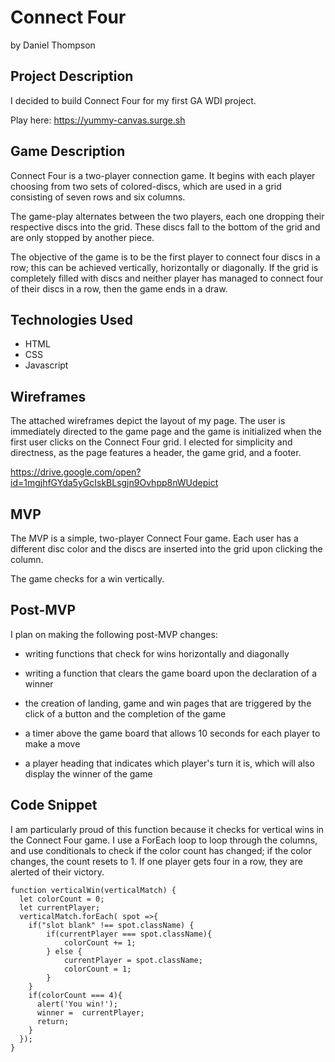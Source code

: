 Connect Four
=================
by Daniel Thompson

## Project Description

I decided to build Connect Four for my first GA WDI project.

Play here: https://yummy-canvas.surge.sh

## Game Description

Connect Four is a two-player connection game. It begins with each player
choosing from two sets of colored-discs, which are used in a grid consisting
of seven rows and six columns.

The game-play alternates between the two players, each one dropping their
respective discs into the grid. These discs fall to the bottom of the grid
and are only stopped by another piece.

The objective of the game is to be the first player to connect four discs in a
row; this can be achieved vertically, horizontally or diagonally. If the
grid is completely filled with discs and neither player has managed to connect
four of their discs in a row, then the game ends in a draw.

## Technologies Used

+ HTML
+ CSS
+ Javascript

## Wireframes

The attached wireframes depict the layout of my page. The user is immediately
directed to the game page and the game is initialized when the first user
clicks on the Connect Four grid. I elected for simplicity and directness, as
the page features a header, the game grid, and a footer.

https://drive.google.com/open?id=1mgjhfGYda5yGcIskBLsgjn9Ovhpp8nWUdepict

## MVP

The MVP is a simple, two-player Connect Four game. Each user has a different
disc color and the discs are inserted into the grid upon clicking the column.

The game checks for a win vertically.

## Post-MVP

I plan on making the following post-MVP changes:

+ writing functions that check for wins horizontally and diagonally

+ writing a function that clears the game board upon the declaration of a
winner

+ the creation of landing, game and win pages that are triggered by the
click of a button and the completion of the game

+ a timer above the game board that allows 10 seconds for each player to
make a move

+ a player heading that indicates which player's turn it is, which will also
display the winner of the game

## Code Snippet

I am particularly proud of this function because it checks for vertical wins
in the Connect Four game.  I use a ForEach loop to loop through the columns,
and use conditionals to check if the color count has changed; if the color
changes, the count resets to 1. If one player gets four in a row,
they are alerted of their victory.  

```
function verticalWin(verticalMatch) {
  let colorCount = 0;
  let currentPlayer;
  verticalMatch.forEach( spot =>{
    if("slot blank" !== spot.className) {
        if(currentPlayer === spot.className){
            colorCount += 1;
        } else {
            currentPlayer = spot.className;
            colorCount = 1;
        }
    }
    if(colorCount === 4){
      alert('You win!');
      winner =  currentPlayer;
      return;
    }
  });
}
```

